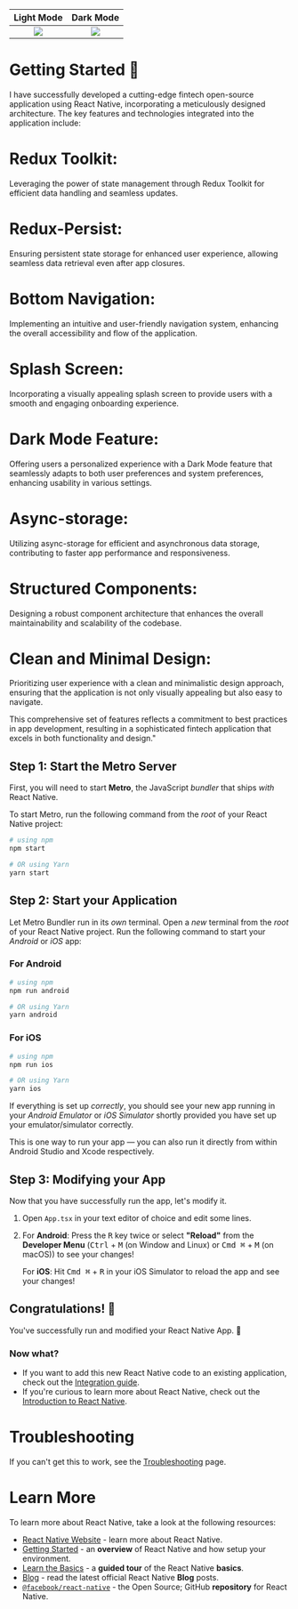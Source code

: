 |                                        Light Mode                                         |                                         Dark Mode                                         |
| :---------------------------------------------------------------------------------------: | :---------------------------------------------------------------------------------------: |
| ![](https://res.cloudinary.com/dpugxh9rw/image/upload/v1703047447/Screenshot1_sfgmch.png) | ![](https://res.cloudinary.com/dpugxh9rw/image/upload/v1703047447/Screenshot2_ddljz9.png) |

# Getting Started 🚀

I have successfully developed a cutting-edge fintech open-source application using React Native, incorporating a meticulously designed architecture. The key features and technologies integrated into the application include:

# Redux Toolkit:

Leveraging the power of state management through Redux Toolkit for efficient data handling and seamless updates.

# Redux-Persist:

Ensuring persistent state storage for enhanced user experience, allowing seamless data retrieval even after app closures.

# Bottom Navigation:

Implementing an intuitive and user-friendly navigation system, enhancing the overall accessibility and flow of the application.

# Splash Screen:

Incorporating a visually appealing splash screen to provide users with a smooth and engaging onboarding experience.

# Dark Mode Feature:

Offering users a personalized experience with a Dark Mode feature that seamlessly adapts to both user preferences and system preferences, enhancing usability in various settings.

# Async-storage:

Utilizing async-storage for efficient and asynchronous data storage, contributing to faster app performance and responsiveness.

# Structured Components:

Designing a robust component architecture that enhances the overall maintainability and scalability of the codebase.

# Clean and Minimal Design:

Prioritizing user experience with a clean and minimalistic design approach, ensuring that the application is not only visually appealing but also easy to navigate.

This comprehensive set of features reflects a commitment to best practices in app development, resulting in a sophisticated fintech application that excels in both functionality and design."

## Step 1: Start the Metro Server

First, you will need to start **Metro**, the JavaScript _bundler_ that ships _with_ React Native.

To start Metro, run the following command from the _root_ of your React Native project:

```bash
# using npm
npm start

# OR using Yarn
yarn start
```

## Step 2: Start your Application

Let Metro Bundler run in its _own_ terminal. Open a _new_ terminal from the _root_ of your React Native project. Run the following command to start your _Android_ or _iOS_ app:

### For Android

```bash
# using npm
npm run android

# OR using Yarn
yarn android
```

### For iOS

```bash
# using npm
npm run ios

# OR using Yarn
yarn ios
```

If everything is set up _correctly_, you should see your new app running in your _Android Emulator_ or _iOS Simulator_ shortly provided you have set up your emulator/simulator correctly.

This is one way to run your app — you can also run it directly from within Android Studio and Xcode respectively.

## Step 3: Modifying your App

Now that you have successfully run the app, let's modify it.

1. Open `App.tsx` in your text editor of choice and edit some lines.
2. For **Android**: Press the <kbd>R</kbd> key twice or select **"Reload"** from the **Developer Menu** (<kbd>Ctrl</kbd> + <kbd>M</kbd> (on Window and Linux) or <kbd>Cmd ⌘</kbd> + <kbd>M</kbd> (on macOS)) to see your changes!

   For **iOS**: Hit <kbd>Cmd ⌘</kbd> + <kbd>R</kbd> in your iOS Simulator to reload the app and see your changes!

## Congratulations! :tada:

You've successfully run and modified your React Native App. :partying_face:

### Now what?

- If you want to add this new React Native code to an existing application, check out the [Integration guide](https://reactnative.dev/docs/integration-with-existing-apps).
- If you're curious to learn more about React Native, check out the [Introduction to React Native](https://reactnative.dev/docs/getting-started).

# Troubleshooting

If you can't get this to work, see the [Troubleshooting](https://reactnative.dev/docs/troubleshooting) page.

# Learn More

To learn more about React Native, take a look at the following resources:

- [React Native Website](https://reactnative.dev) - learn more about React Native.
- [Getting Started](https://reactnative.dev/docs/environment-setup) - an **overview** of React Native and how setup your environment.
- [Learn the Basics](https://reactnative.dev/docs/getting-started) - a **guided tour** of the React Native **basics**.
- [Blog](https://reactnative.dev/blog) - read the latest official React Native **Blog** posts.
- [`@facebook/react-native`](https://github.com/facebook/react-native) - the Open Source; GitHub **repository** for React Native.
